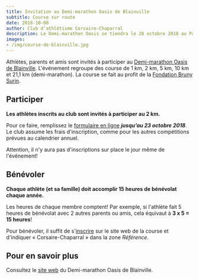 ```yaml
---
title: Invitation au Demi-marathon Oasis de Blainville
subtitle: Course sur route
date: 2018-10-08
author: Club d’athlétisme Corsaire-Chaparral
description: Le Demi-marathon Oasis se tiendra le 28 octobre 2018 au Parc équestre de Blainville. Les athlètes du club sont invités à participer au 2 km. C’est aussi l’occasion de s’impliquer et de faire son bénévolat!
images:
- /img/course-de-blainville.jpg
---
```


Athlètes, parents et amis sont invités à participer au [Demi-marathon Oasis de Blainville](https://www.lacoursedeblainville.com/fr/). L'événement regroupe des course de 1 km, 2 km, 5 km, 10 km et 21,1 km (demi-marathon). La course se fait au profit de la [Fondation Bruny Surin](https://www.surin.ca/bruny-surin/fondation/).

## Participer

**Les athlètes inscrits au club sont invités à participer au 2 km.**

Pour ce faire, remplissez le [formulaire en ligne](https://campagnes.corsaire-chaparral.org/inscription-course-oasis-blainville-2018) **_jusqu’au 23 octobre 2018_**. Le club assume les frais d'inscription, comme pour les autres compétitions prévues au calendrier annuel.

Attention, il n'y aura pas d'inscriptions sur place le jour même de l'événement!

## Bénévoler

**Chaque athlète (et sa famille) doit accomplir 15 heures de bénévolat chaque année.**

Les heures de chaque membre comptent! Par exemple, si l'athlète fait 5 heures de bénévolat avec 2 autres parents ou amis, cela équivaut à **3 x 5 = 15 heures**!

Pour bénévoler, il suffit de s'[inscrire](https://www.lacoursedeblainville.com/fr/Benevoles/) sur le site web de la course et d'indiquer « Corsaire-Chaparral » dans la zone _Référence_.

## Pour en savoir plus

Consultez le [site web](https://www.lacoursedeblainville.com/fr/) du Demi-marathon Oasis de Blainville.